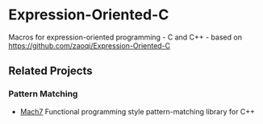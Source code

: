 # Expression-Oriented-C
Macros for expression-oriented programming - C and C++ - based on https://github.com/zaoqi/Expression-Oriented-C

## Related Projects

### Pattern Matching

+ [Mach7](https://github.com/solodon4/Mach7) Functional programming style pattern-matching library for C++ 
